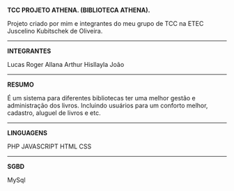 **TCC PROJETO ATHENA. (BIBLIOTECA ATHENA).**

Projeto criado por mim e integrantes do meu grupo de TCC na ETEC Juscelino Kubitschek de Oliveira.
<hr>

**INTEGRANTES**

Lucas
Roger
Allana
Arthur
Hisllayla
João  
<hr>

**RESUMO**

É um sistema para diferentes bibliotecas ter uma melhor gestão e administração dos livros. Incluindo usuários para um conforto melhor, cadastro, aluguel de livros e etc.
<hr>

**LINGUAGENS**

PHP
JAVASCRIPT
HTML
CSS
<hr>

**SGBD**

MySql
